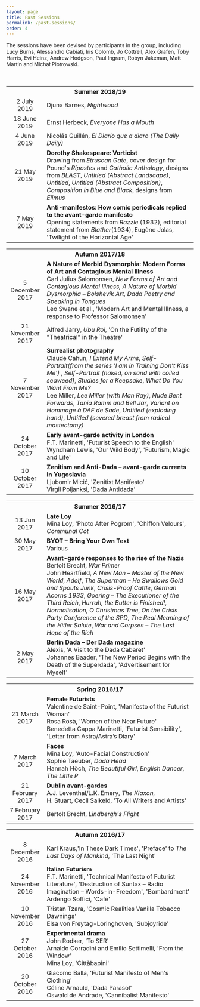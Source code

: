 ```yaml
---
layout: page
title: Past Sessions
permalink: /past-sessions/
order: 4
---
```


The sessions have been devised by participants in the group, including Lucy Burns, Alessandro Cabiati, Iris Colomb, Jo Cottrell, Alex Grafen, Toby Harris, Evi Heinz, Andrew Hodgson, Paul Ingram, Robyn Jakeman, Matt Martin and Michał Piotrowski.<br><br><br>

<!-- table template
<table>
  <tr>
    <th colspan="2" align= center>Term</th>
  </tr>
  <tr>
    <td align= center width="20%">Date</td>
    <td width ="80%">Session</td>
  </tr>
  <tr>
    <td align= center></td>
    <td></td>
  </tr>
  <tr>
    <td align= center></td>
    <td></td>
  </tr>  
  <tr>
    <td align= center></td>
    <td></td>
  </tr>  
  <tr>
    <td align= center></td>
    <td></td>
  </tr>
</table>
--->

<!-- Summer 2018/19 -->

<table>
  <tr>
    <th colspan="2" align= center>Summer 2018/19</th>
  </tr>
  <tr>
    <td align= center width="20%">2 July 2019</td>
    <td width ="80%">Djuna Barnes, <i>Nightwood</i></td>
  </tr>
  <tr>
    <td align= center>18 June 2019</td>
    <td>Ernst Herbeck, <i>Everyone Has a Mouth</i></td>
  </tr>
  <tr>
    <td align= center>4 June 2019</td>
    <td>Nicolás Guillén, <i>El Diario que a diaro (The Daily Daily)</i></td>
  </tr>
  <tr>
    <td align= center>21 May 2019</td>
    <td><b>Dorothy Shakespeare: Vorticist</b><br>Drawing from <i>Etruscan Gate</i>, cover design for Pound's <i>Ripostes</i> and <i>Catholic Anthology</i>, designs from <i>BLAST</i>, <i>Untitled (Abstract Landscape)</i>, <i>Untitled</i>, <i>Untitled (Abstract Composition)</i>, <i>Composition in Blue and Black</i>, designs from <i>Elimus</i></td>
  </tr>
  <tr>
    <td align= center>7 May 2019</td>
    <td><b>Anti-manifestos: How comic periodicals replied to the avant-garde manifesto</b><br>Opening statements from <i>Razzle</i> (1932), editorial statement from <i>Blather</i>(1934), Eugène Jolas, 'Twilight of the Horizontal Age'</td>
  </tr>
</table>

<!-- Autumn 2017/18 -->

<table>
  <tr>
    <th colspan="2" align= center>Autumn 2017/18</th>
  </tr>
  <tr>
    <td align= center width="20%">5 December 2017</td>
    <td width ="80%"><b>A Nature of Morbid Dysmorphia: Modern Forms of Art and Contagious Mental Illness</b><br>Carl Julius Salomonsen, <i>New Forms of Art and Contagious Mental Illness, A Nature of Morbid Dysmorphia – Bolshevik Art, Dada Poetry and Speaking in Tongues</i><br>Leo Swane et al., 'Modern Art and Mental Illness, a response to Professor Salomonsen'</td>
  </tr>
  <tr>
    <td align= center>21 November 2017</td>
    <td>Alfred Jarry, <i>Ubu Roi</i>, 'On the Futility of the "Theatrical" in the Theatre'</td>
  </tr>
  <tr>
    <td align= center>7 November 2017</td>
    <td><b>Surrealist photography</b><br>Claude Cahun, <i>I Extend My Arms</i>, <i>Self-Portrait(from the series 'I am in Training Don’t Kiss Me')</i> , <i>Self-Portrait (naked, on sand with coiled seaweed)</i>, <i>Studies for a Keepsake</i>, <i>What Do You Want From Me?</i><br>Lee Miller, <i>Lee Miller (with Man Ray)</i>, <i>Nude Bent Forwards</i>, <i>Tania Ramm and Bell Jar</i>, <i>Variant on Hommage à DAF de Sade</i>, <i>Untitled (exploding hand)</i>, <i>Untitled (severed breast from radical mastectomy)</i></td>
  </tr>  
  <tr>
    <td align= center>24 October 2017</td>
    <td><b>Early avant-garde activity in London</b><br>F.T. Marinetti, 'Futurist Speech to the English'<br>Wyndham Lewis, 'Our Wild Body', 'Futurism, Magic and Life'</td>
  </tr>  
  <tr>
    <td align= center>10 October 2017</td>
    <td><b>Zenitism and Anti-Dada – avant-garde currents in Yugoslavia</b><br>Ljubomir Micić, 'Zenitist Manifesto'<br>Virgil Poljanksi, 'Dada Antidada'</td>
  </tr>
</table>


<!-- Summer 2016/17 -->

<table>
  <tr>
    <th colspan="2" align= center>Summer 2016/17</th>
  </tr>
  <tr>
    <td align= center width="20%">13 Jun 2017</td>
    <td width ="80%"><b>Late Loy</b><br>Mina Loy, 'Photo After Pogrom', 'Chiffon Velours', <i>Communal Cot</i></td>
  </tr>
  <tr>
    <td align= center>30 May 2017</td>
    <td><b>BYOT – Bring Your Own Text</b><br>Various</td>
  </tr>
  <tr>
    <td align= center>16 May 2017</td>
    <td><b>Avant-garde responses to the rise of the Nazis</b><br>Bertolt Brecht, <i>War Primer</i><br>John Heartfield, <i>A New Man – Master of the New World</i>, <i>Adolf</i>, <i> The Superman – He Swallows Gold and Spouts Junk</i>, <i> Crisis-Proof Cattle</i>, <i>German Acorns 1933</i>, <i>Goering – The Executioner of the Third Reich</i>, <i>Hurrah, the Butter is Finished!</i>, <i>Normalisation</i>, <i>O Christmas Tree</i>, <i>On the Crisis Party Conference of the SPD</i>, <i>The Real Meaning of the Hitler Salute</i>, <i>War and Corpses – The Last Hope of the Rich</i></td>
  </tr>  
  <tr>
    <td align= center>2 May 2017</td>
    <td><b>Berlin Dada – Der Dada magazine</b><br>Alexis, 'A Visit to the Dada Cabaret'<br>Johannes Baader, 'The New Period Begins with the Death of the Superdada', 'Advertisement for Myself'</td>
  </tr>  
</table>

<!-- Spring 2016/17 -->

<table>
  <tr>
    <th colspan="2" align= center>Spring 2016/17</th>
  </tr>
  <tr>
    <td align= center width="20%">21 March 2017</td>
    <td width ="80%"><b>Female Futurists</b><br>Valentine de Saint-Point, 'Manifesto of the Futurist Woman'<br>Rosa Rosà, 'Women of the Near Future'<br>Benedetta Cappa Marinetti, 'Futurist Sensibility', 'Letter from Astra/Astra’s Diary'</td>
  </tr>
  <tr>
    <td align= center>7 March 2017</td>
    <td><b>Faces</b><br>Mina Loy, 'Auto-Facial Construction'<br>Sophie Taeuber, <i>Dada Head</i><br>Hannah Höch, <i>The Beautiful Girl</i>, <i>English Dancer</i>, <i>The Little P</i></td>
  </tr>
  <tr>
    <td align= center>21 February 2017</td>
    <td><b>Dublin avant-gardes</b><br>A.J. Leventhal/L.K. Emery, <i>The Klaxon,</i><br>H. Stuart, Cecil Salkeld, 'To All Writers and Artists'</td>
  </tr>  
  <tr>
    <td align= center>7 February 2017</td>
    <td>Bertolt Brecht, <i>Lindbergh's Flight</i></td>
  </tr>  
  </table>

<!-- Autumn 2016/17 -->

<table>
  <tr>
    <th colspan="2" align= center>Autumn 2016/17</th>
  </tr>
  <tr>
    <td align= center width="20%">8 December 2016</td>
    <td width ="80%">Karl Kraus,'In These Dark Times', 'Preface' to <i>The Last Days of Mankind</i>, 'The Last Night'</td>
  </tr>
  <tr>
    <td align= center>24 November 2016</td>
    <td><b>Italian Futurism</b><br>F.T. Marinetti, 'Technical Manifesto of Futurist Literature', 'Destruction of Suntax – Radio Imagination – Words-in-Freedom', 'Bombardment'<br>Ardengo Soffici, 'Café'</td>
  </tr>
  <tr>
    <td align= center>10 November 2016</td>
    <td>Tristan Tzara, 'Cosmic Realities Vanilla Tobacco Dawnings'<br>Elsa von Freytag-Loringhoven, 'Subjoyride'</td>
  </tr>  
  <tr>
      <td align= center>27 October 2016</td>
      <td><b>Experimental drama</b><br>John Rodker, 'To SER'<br>Arnaldo Corradini and Emilio Settimelli, 'From the Window'<br>Mina Loy, 'Cittàbapini'</td>
    </tr>  <tr>
        <td align= center>20 October 2016</td>
        <td>Giacomo Balla, 'Futurist Manifesto of Men's Clothing'<br>Céline Arnauld, 'Dada Parasol'<br>Oswald de Andrade, 'Cannibalist Manifesto'</td>
      </tr>
  </table>
